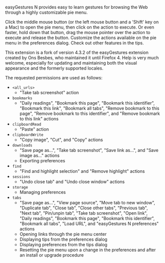 easyGestures N provides easy to learn gestures for browsing the Web through a highly customizable pie menu.

Click the middle mouse button (or the left mouse button and a 'Shift' key on a Mac) to open the pie menu, then click on the action to execute. Or even faster, hold down that button, drag the mouse pointer over the action to execute and release the button. Customize the actions available on the pie menu in the preferences dialog. Check out other features in the tips.

This extension is a fork of version 4.3.2 of the easyGestures extension created by Ons Besbes, who maintained it until Firefox 4. Help is very much welcome, especially for updating and maintaining both the visual appearance and the formerly supported locales.

The requested permissions are used as follows:

- `<all_urls>`
  - "Take tab screenshot" action
- `bookmarks`
  - "Daily readings", "Bookmark this page", "Bookmark this identifier", "Bookmark this link", "Bookmark all tabs", "Remove bookmark to this page", "Remove bookmark to this identifier", and "Remove bookmark to this link" actions
- `clipboardRead`
  - "Paste" action
- `clipboardWrite`
  - "Copy image", "Cut", and "Copy" actions
- `downloads`
  - "Save page as...", "Take tab screenshot", "Save link as...", and "Save image as..." actions
  - Exporting preferences
- `find`
  - "Find and highlight selection" and "Remove highlight" actions
- `sessions`
  - "Undo close tab" and "Undo close window" actions
- `storage`
  - Managing preferences
- `tabs`
  - "Save page as...", "View page source", "Move tab to new window", "Duplicate tab", "Close tab", "Close other tabs", "Previous tab", "Next tab", "Pin/unpin tab", "Take tab screenshot", "Open link", "Daily readings", "Bookmark this page", "Bookmark this identifier", "Bookmark all tabs", "Load URL", and "easyGestures N preferences" actions
  - Opening links through the pie menu center
  - Displaying tips from the preferences dialog
  - Displaying preferences from the tips dialog
  - Resetting the pie menu upon a change in the preferences and after an install or upgrade procedure
